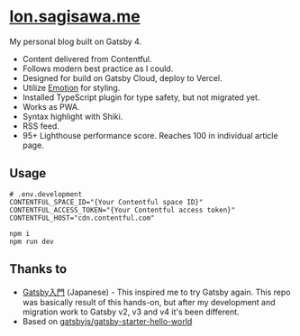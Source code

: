 # [lon.sagisawa.me](https://lon.sagisawa.me)

My personal blog built on Gatsby 4.

* Content delivered from Contentful.
* Follows modern best practice as I could.
* Designed for build on Gatsby Cloud, deploy to Vercel.
* Utilize [Emotion](https://emotion.sh) for styling.
* Installed TypeScript plugin for type safety, but not migrated yet.
* Works as PWA.
* Syntax highlight with Shiki.
* RSS feed.
* 95+ Lighthouse performance score. Reaches 100 in individual article page.

## Usage

``` shell
# .env.development
CONTENTFUL_SPACE_ID="{Your Contentful space ID}"
CONTENTFUL_ACCESS_TOKEN="{Your Contentful access token}"
CONTENTFUL_HOST="cdn.contentful.com"
```

```shell
npm i
npm run dev
```

## Thanks to

* [Gatsby入門](https://zenn.dev/tomokiya/books/4b13342f6d878b93e06c) (Japanese) - This inspired me to try Gatsby again. This repo was basically result of this hands-on, but after my development and migration work to Gatsby v2, v3 and v4 it's been different.
* Based on [gatsbyjs/gatsby-starter-hello-world](https://github.com/gatsbyjs/gatsby-starter-hello-world)
